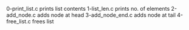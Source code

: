 0-print_list.c prints list contents
1-list_len.c prints no. of elements
2-add_node.c adds node at head
3-add_node_end.c adds node at tail
4-free_list.c frees list

